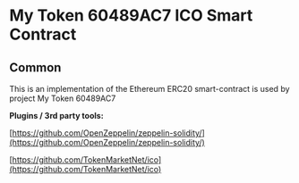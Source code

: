 # My Token 60489AC7 ICO Smart Contract

## Common

This is an implementation of the Ethereum ERC20 smart-contract is used by project My Token 60489AC7

<b>Plugins / 3rd party tools:</b>

[https://github.com/OpenZeppelin/zeppelin-solidity/](https://github.com/OpenZeppelin/zeppelin-solidity/)

[https://github.com/TokenMarketNet/ico](https://github.com/TokenMarketNet/ico)